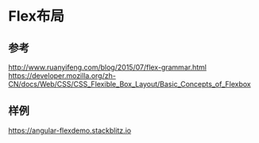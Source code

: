 Flex布局
==

## 参考
http://www.ruanyifeng.com/blog/2015/07/flex-grammar.html
https://developer.mozilla.org/zh-CN/docs/Web/CSS/CSS_Flexible_Box_Layout/Basic_Concepts_of_Flexbox 

## 样例
https://angular-flexdemo.stackblitz.io
